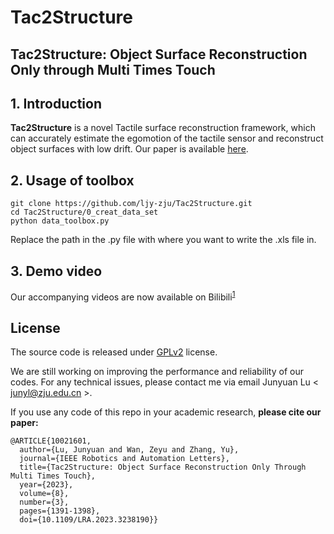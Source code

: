 # Tac2Structure
## Tac2Structure: Object Surface Reconstruction Only through Multi Times Touch


## 1. Introduction
**Tac2Structure** is a  novel Tactile surface reconstruction framework, which can accurately estimate the egomotion of the tactile sensor and reconstruct object surfaces with low drift. Our paper is available [here](https://ieeexplore.ieee.org/document/10021601).

## 2. Usage of toolbox
```
git clone https://github.com/ljy-zju/Tac2Structure.git
cd Tac2Structure/0_creat_data_set
python data_toolbox.py
```
Replace the path in the .py file with where you want to write the .xls file in.

## 3. Demo video
Our accompanying videos are now available on Bilibili<sup>[1](https://www.bilibili.com/video/BV1cY411U7gh?share_source=copy_web)

## License
The source code is released under [GPLv2](http://www.gnu.org/licenses/) license.

We are still working on improving the performance and reliability of our codes. For any technical issues, please contact me via email Junyuan Lu < junyl@zju.edu.cn >.

If you use any code of this repo in your academic research, **please cite our paper:**

```
@ARTICLE{10021601,
  author={Lu, Junyuan and Wan, Zeyu and Zhang, Yu},
  journal={IEEE Robotics and Automation Letters}, 
  title={Tac2Structure: Object Surface Reconstruction Only Through Multi Times Touch}, 
  year={2023},
  volume={8},
  number={3},
  pages={1391-1398},
  doi={10.1109/LRA.2023.3238190}}
```
